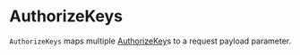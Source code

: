 # AuthorizeKeys

`AuthorizeKeys` maps multiple [AuthorizeKey](AuthorizeKey.md)s to a request payload parameter.
